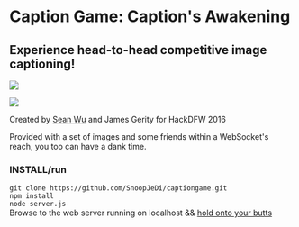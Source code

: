 # Caption Game: Caption's Awakening

## Experience head-to-head competitive image captioning!

![](http://i.imgur.com/epSvanX.png)

![](http://i.imgur.com/zgS7ikt.png)

Created by [Sean Wu](http://github.com/wuphysics87) and James Gerity for HackDFW 2016

Provided with a set of images and some friends within a WebSocket's reach, you too can have a dank time.

### INSTALL/run

`git clone https://github.com/SnoopJeDi/captiongame.git`  
`npm install`  
`node server.js`  
Browse to the web server running on localhost && [hold onto your butts](http://butt.holdings)
